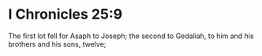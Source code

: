 # I Chronicles 25:9

The first lot fell for Asaph to Joseph; the second to Gedaliah, to him and his brothers and his sons, twelve;
